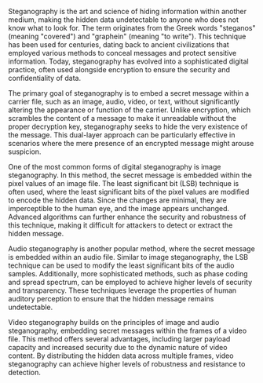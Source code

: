 Steganography is the art and science of hiding information within another medium, making the hidden data undetectable to anyone who does not know what to look for. The term originates from the Greek words "steganos" (meaning "covered") and "graphein" (meaning "to write"). This technique has been used for centuries, dating back to ancient civilizations that employed various methods to conceal messages and protect sensitive information. Today, steganography has evolved into a sophisticated digital practice, often used alongside encryption to ensure the security and confidentiality of data.

The primary goal of steganography is to embed a secret message within a carrier file, such as an image, audio, video, or text, without significantly altering the appearance or function of the carrier. Unlike encryption, which scrambles the content of a message to make it unreadable without the proper decryption key, steganography seeks to hide the very existence of the message. This dual-layer approach can be particularly effective in scenarios where the mere presence of an encrypted message might arouse suspicion.

One of the most common forms of digital steganography is image steganography. In this method, the secret message is embedded within the pixel values of an image file. The least significant bit (LSB) technique is often used, where the least significant bits of the pixel values are modified to encode the hidden data. Since the changes are minimal, they are imperceptible to the human eye, and the image appears unchanged. Advanced algorithms can further enhance the security and robustness of this technique, making it difficult for attackers to detect or extract the hidden message.

Audio steganography is another popular method, where the secret message is embedded within an audio file. Similar to image steganography, the LSB technique can be used to modify the least significant bits of the audio samples. Additionally, more sophisticated methods, such as phase coding and spread spectrum, can be employed to achieve higher levels of security and transparency. These techniques leverage the properties of human auditory perception to ensure that the hidden message remains undetectable.

Video steganography builds on the principles of image and audio steganography, embedding secret messages within the frames of a video file. This method offers several advantages, including larger payload capacity and increased security due to the dynamic nature of video content. By distributing the hidden data across multiple frames, video steganography can achieve higher levels of robustness and resistance to detection.
